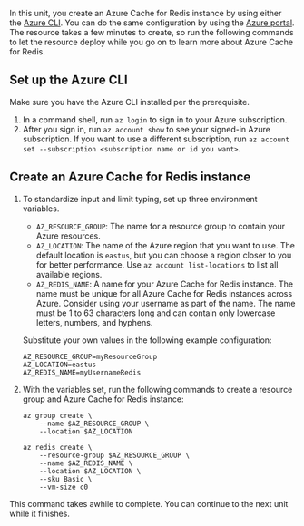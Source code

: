 In this unit, you create an Azure Cache for Redis instance by using either the [Azure CLI](/cli/azure/install-azure-cli). You can do the same configuration by using the [Azure portal](https://portal.azure.com). The resource takes a few minutes to create, so run the following commands to let the resource deploy while you go on to learn more about Azure Cache for Redis.

## Set up the Azure CLI

Make sure you have the Azure CLI installed per the prerequisite.

1. In a command shell, run `az login` to sign in to your Azure subscription.
1. After you sign in, run `az account show` to see your signed-in Azure subscription. If you want to use a different subscription, run `az account set --subscription <subscription name or id you want>`.

## Create an Azure Cache for Redis instance

1. To standardize input and limit typing, set up three environment variables.

   - `AZ_RESOURCE_GROUP`: The name for a resource group to contain your Azure resources.
   - `AZ_LOCATION`: The name of the Azure region that you want to use. The default location is `eastus`, but you can choose a region closer to you for better performance. Use `az account list-locations` to list all available regions.
   - `AZ_REDIS_NAME`: A name for your Azure Cache for Redis instance. The name must be unique for all Azure Cache for Redis instances across Azure. Consider using your username as part of the name. The name must be 1 to 63 characters long and can contain only lowercase letters, numbers, and hyphens.

   Substitute your own values in the following example configuration:

   ```azcli
   AZ_RESOURCE_GROUP=myResourceGroup
   AZ_LOCATION=eastus
   AZ_REDIS_NAME=myUsernameRedis
   ```

1. With the variables set, run the following commands to create a resource group and Azure Cache for Redis instance:

   ```azcli
   az group create \
       --name $AZ_RESOURCE_GROUP \
       --location $AZ_LOCATION
   
   az redis create \
       --resource-group $AZ_RESOURCE_GROUP \
       --name $AZ_REDIS_NAME \
       --location $AZ_LOCATION \
       --sku Basic \
       --vm-size c0
   ```

This command takes awhile to complete. You can continue to the next unit while it finishes.